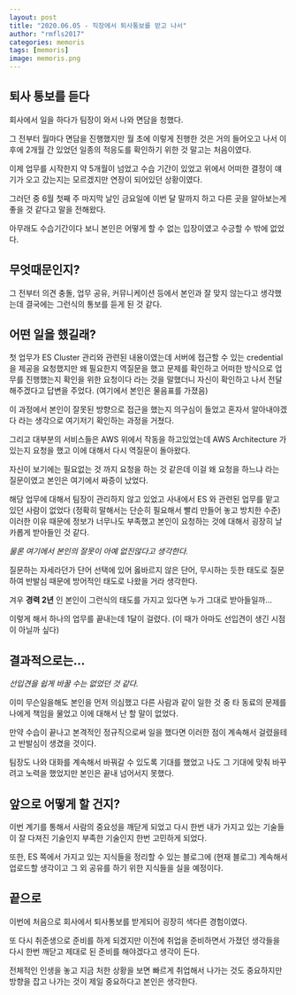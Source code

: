 ```yaml
---
layout: post
title: "2020.06.05 - 직장에서 퇴사통보를 받고 나서"
author: "rmfls2017"
categories: memoris
tags: [memoris]
image: memoris.png
---
```


## 퇴사 통보를 듣다

회사에서 일을 하다가 팀장이 와서 나와 면담을 청했다.

그 전부터 월마다 면담을 진행했지만 월 초에 이렇게 진행한 것은 거의 들어오고 나서 이후에 2개월 간 있었던 일종의 적응도를 확인하기 위한 것 말고는 처음이였다.

이제 업무를 시작한지 약 5개월이 넘었고 수습 기간이 있었고 위에서 어떠한 결정이 얘기가 오고 갔는지는 모르겠지만 연장이 되어있던 상황이였다.

그러던 중 6월 첫째 주 마지막 날인 금요일에 이번 달 말까지 하고 다른 곳을 알아보는게 좋을 것 같다고 말을 전해왔다.

아무래도 수습기간이다 보니 본인은 어떻게 할 수 없는 입장이였고 수긍할 수 밖에 없었다.

## 무엇때문인지?

그 전부터 의견 충돌, 업무 공유, 커뮤니케이션 등에서 본인과 잘 맞지 않는다고 생각했는데 결국에는 그런식의 통보를 듣게 된 것 같다.

## 어떤 일을 했길래?

첫 업무가 ES Cluster 관리와 관련된 내용이였는데 서버에 접근할 수 있는 credential 을 제공을 요청했지만 왜 필요한지 역질문을 했고 문제를 확인하고 어떠한 방식으로 업무를 진행했는지 확인을 위한 요청이다 라는 것을 말했더니 자신이 확인하고 나서 전달해주겠다고 답변을 주었다. (여기에서 본인은 물음표를 가졌음)

이 과정에서 본인이 잘못된 방향으로 접근을 했는지 의구심이 들었고 혼자서 알아내야겠다 라는 생각으로 여기저기 확인하는 과정을 거쳤다.

그리고 대부분의 서비스들은 AWS 위에서 작동을 하고있었는데 AWS Architecture 가 있는지 요청을 했고 이에 대해서 다시 역질문이 돌아왔다.

자신이 보기에는 필요없는 것 까지 요청을 하는 것 같은데 이걸 왜 요청을 하느냐 라는 질문이였고 본인은 여기에서 짜증이 났었다.

해당 업무에 대해서 팀장이 관리하지 않고 있었고 사내에서 ES 와 관련된 업무를 맡고 있던 사람이 없었다 (정확히 말해서는 단순히 필요해서 빨리 만들어 놓고 방치한 수준) 이러한 이유 때문에 정보가 너무나도 부족했고 본인이 요청하는 것에 대해서 굉장히 날카롭게 받아들인 것 같다.

*물론 여기에서 본인의 잘못이 아예 없진않다고 생각한다.*

질문하는 자세라던가 단어 선택에 있어 옳바르지 않은 단어, 무시하는 듯한 태도로 질문하여 반발심 때문에 방어적인 태도로 나왔을 거라 생각한다.

겨우 **경력 2년** 인 본인이 그런식의 태도를 가지고 있다면 누가 그대로 받아들일까...

이렇게 해서 하나의 업무를 끝내는데 1달이 걸렸다. (이 때가 아마도 선입견이 생긴 시점이 아닐까 싶다)

## 결과적으로는...

*선입견을 쉽게 바꿀 수는 없었던 것 같다.*

이미 무슨일을해도 본인을 먼저 의심했고 다른 사람과 같이 일한 것 중 타 동료의 문제를 나에게 책임을 물었고 이에 대해서 난 할 말이 없었다.

만약 수습이 끝나고 본격적인 정규직으로써 일을 했다면 이러한 점이 계속해서 걸렸을테고 반발심이 생겼을 것이다.

팀장도 나와 대화를 계속해서 바꿔갈 수 있도록 기대를 했었고 나도 그 기대에 맞춰 바꾸려고 노력을 했었지만 본인은 끝내 넘어서지 못했다.

## 앞으로 어떻게 할 건지?

이번 계기를 통해서 사람의 중요성을 깨닫게 되었고 다시 한번 내가 가지고 있는 기술들이 잘 다져진 기술인지 부족한 기술인지 한번 고민하게 되었다.

또한, ES 쪽에서 가지고 있는 지식들을 정리할 수 있는 블로그에 (현재 블로그) 계속해서 업로드할 생각이고 그 외 공유를 하기 위한 지식들을 실을 예정이다.

## 끝으로

이번에 처음으로 회사에서 퇴사통보를 받게되어 굉장히 색다른 경험이였다.

또 다시 취준생으로 준비를 하게 되겠지만 이전에 취업을 준비하면서 가졌던 생각들을 다시 한번 깨닫고 제대로 된 준비를 해야겠다고 생각이 든다.

전체적인 인생을 놓고 지금 처한 상황을 보면 빠르게 취업해서 나가는 것도 중요하지만 방향을 잡고 나가는 것이 제일 중요하다고 본인은 생각한다.
